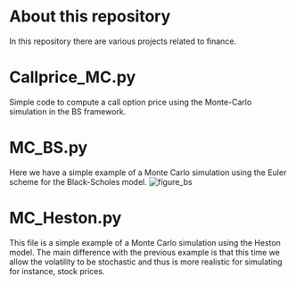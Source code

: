 # About this repository
In this repository there are various projects related to finance.

# Callprice_MC.py
Simple code to compute a call option price using the Monte-Carlo simulation in the BS framework.

# MC_BS.py 
Here we have a simple example of a Monte Carlo simulation using the Euler scheme for the Black-Scholes model.
![figure_bs](https://user-images.githubusercontent.com/36447056/36300729-9835812a-1302-11e8-9691-be47924eabd7.png)

# MC_Heston.py
This file is a simple example of a Monte Carlo simulation using the Heston model. The main difference with the previous example is that this time we allow the volatility to be stochastic and thus is more realistic for simulating for instance, stock prices.
